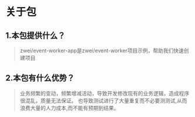 关于包
====================
## 1.本包提供什么？

> zwei/event-worker-app是zwei/event-worker项目示例，帮助我们快速创建项目

## 2.本包有什么优势？

> 业务频繁的变动，频繁增减活动，导致开发修改现有的业务逻辑，造成程序很混乱，质量无法保证。 也导致测试进行了大量重复而不必要测测试,从而浪费大量的人力成本,而不能有预期到结果。
 